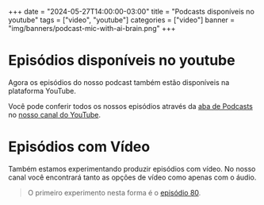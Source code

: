 +++
date = "2024-05-27T14:00:00-03:00"
title = "Podcasts disponíveis no youtube"
tags = ["video", "youtube"]
categories = ["video"]
banner = "img/banners/podcast-mic-with-ai-brain.png"
+++

# Episódios disponíveis no youtube 

Agora os episódios do nosso podcast também estão disponíveis na plataforma YouTube.

Você pode conferir todos os nossos episódios através da [aba de Podcasts](https://www.youtube.com/@OsProgramadores/podcasts) no [nosso canal do YouTube](https://www.youtube.com/@OsProgramadores?sub_confirmation=1).

# Episódios com Vídeo

Também estamos experimentando produzir episódios com vídeo. 
No nosso canal você encontrará tanto as opções de vídeo como apenas com o áudio.
> O primeiro experimento nesta forma é o [episódio 80](https://osprogramadores.com/podcast/podcast-80/).